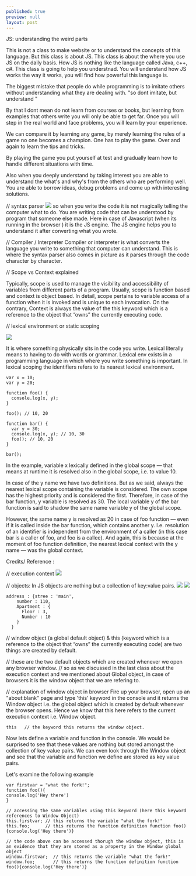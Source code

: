```yaml
---
published: true
preview: null
layout: post
---
```

JS: understanding the weird parts

This is not a class to make website or to understand the concepts of this language. 
But this class is about JS. This class is about the where you use JS on the daily basis. 
How JS is nothing like the language called Java, c++, c#. This class is going to help you understnad. You will understand how JS works the way it works, you will find how powerful this language is. 

The biggest mistake that people do while programming is to imitate others without understanding what they are dealing with. 
"so dont imitate, but understand " 

By that I dont mean do not learn from courses or books, but learning from examples that others write you will only be able to get far. Once you will step in the real world and face problems, you will learn by your experience. 

We can compare it by learning any game, by merely learning the rules of a game no one becomes a champion. One has to play the game. Over and again to learn the tips and tricks. 

By playing the game you put yourself at test and gradually learn how to handle different situations with time. 

Also when you deeply understand by taking interest you are able to understand the what's and why's from the others who are performing well. 
You are able to borrow ideas, debug problems and come up with interesting solutions. 




// syntax parser 
![](https://drive.google.com/uc?export=view&id=0B8kNn6zsgGEtNTN4eHpfTzVoeFU)
so when you write the code it is not magically telling the computer what to do. You are writing code that can be understood by program that someone else made. Here in case of Javascript (when its running in the browser ) it is the JS engine. The JS engine helps you to understand it after converting what you wrote. 

// Compiler / Interpreter
Compiler or interpreter is what converts the language you write to something that computer can understand. This is where the syntax parser also comes in picture as it parses through the code character by character. 

// Scope vs Context explained 

Typically, scope is used to manage the visibility and accessibility of variables from different parts of a program.
Usually, scope is function based and context is object based. 
In detail, scope pertains to variable access of a function when it is invoked and is unique to each invocation. 
On the contrary, Context is always the value of the this keyword which is a reference to the object that “owns” the currently executing code.


// lexical environment or static scoping

![](https://drive.google.com/uc?export=view&id=0B8kNn6zsgGEtNHgzT2x0MThJUlE)

It is where something physically sits in the code you write. Lexical literally means to having to do with words or grammar.
Lexical env exists in a programming language in which where you write something is important. 
In lexical scoping the identifiers refers to its nearest lexical environment.

```
var x = 10;
var y = 20;
 
function foo() {
  console.log(x, y);
}
 
foo(); // 10, 20
 
function bar() {
  var y = 30;
  console.log(x, y); // 10, 30
  foo(); // 10, 20
}
 
bar();
```

In the example, variable x lexically defined in the global scope — that means at runtime it is resolved also in the global scope, i.e. to value 10.

In case of the y name we have two definitions. But as we said, always the nearest lexical scope containing the variable is considered. The own scope has the highest priority and is considered the first. Therefore, in case of the bar function, y variable is resolved as 30. The local variable y of the bar function is said to shadow the same name variable y of the global scope.

However, the same name y is resolved as 20 in case of foo function — even if it is called inside the bar function, which contains another y. I.e. resolution of an identifier is independent from the environment of a caller (in this case bar is a caller of foo, and foo is a callee). And again, this is because at the moment of foo function definition, the nearest lexical context with the y name — was the global context.

Credits/ Reference : [](http://dmitrysoshnikov.com/ecmascript/es5-chapter-3-1-lexical-environments-common-theory) 

// execution context 
![](https://drive.google.com/uc?export=view&id=0B8kNn6zsgGEtM2traVppYkhsV2s)



// objects: In JS objects are nothing but a collection of key:value pairs. 
![](https://drive.google.com/uc?export=view&id=0B8kNn6zsgGEtWWFWR0RJQ3prUTA)
![](https://drive.google.com/uc?export=view&id=0B8kNn6zsgGEtMzlGa1U3cWJVOGM)

```
address : {stree : 'main',
    number : 110, 
    Apartment : {
      Floor : 3,
      Number : 10
    }
  }
```


// window object (a global default object) & this (keyword which is a reference to the object that “owns” the currently executing code) are two things are created by default.  

// these are the two default objects which are created whenever we open any browser window. 
// so as we discussed in the last class about the execution context and we mentioned about Global object, in case of browsers it is the window object that we are refering to. 

// explanation of window object in browser
Fire up your browser, open up an "about:blank" page and type 'this' keyword in the console and it returns the Window object i.e. the global object which is created by default whenever the browser opens. Hence we know that this here refers to the current execution context i.e. Window object.

```
this   // the keyword this returns the window object. 
```
Now lets define a variable and function in the console. We would be surprised to see that these values are nothing but stored amongst the collection of key value pairs. 
We can even look through the Window object and see that the variable and function we define are stored as key value pairs. 

Let's examine the following example

```
var firstvar = "what the fork!";
function foo(){
console.log('Hey there')
}

// accessing the same variables using this keyword (here this keyword references to Window Object)
this.firstvar; // this returns the variable "what the fork!" 
this.foo;      // this returns the function definition function foo(){console.log('Hey there')}

// the code above can be accessed thorugh the window object, this is an evidence that they are stored as a property in the Window global object
window.firstvar;  // this returns the variable "what the fork!" 
window.foo;       // this returns the function definition function foo(){console.log('Hey there')}
```
